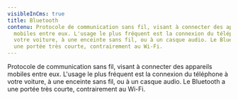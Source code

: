 ```yaml
---
visibleInCms: true
title: Bluetooth
contenu: Protocole de communication sans fil, visant à connecter des appareils
  mobiles entre eux. L'usage le plus fréquent est la connexion du téléphone à
  votre voiture, à une enceinte sans fil, ou à un casque audio. Le Bluetooth a
  une portée très courte, contrairement au Wi-Fi.
---
```

Protocole de communication sans fil, visant à connecter des appareils mobiles entre eux. L'usage le plus fréquent est la connexion du téléphone à votre voiture, à une enceinte sans fil, ou à un casque audio. Le Bluetooth a une portée très courte, contrairement au Wi-Fi.